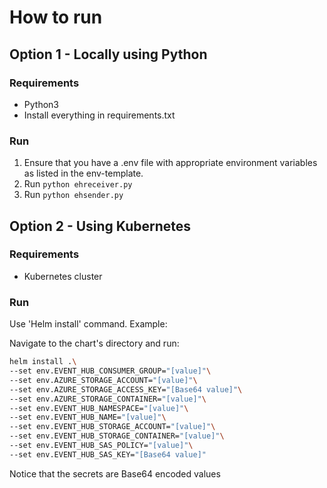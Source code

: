 # How to run

## Option 1 - Locally using Python

### Requirements

- Python3
- Install everything in requirements.txt

### Run

1. Ensure that you have a .env file with appropriate environment variables as listed in the env-template.
2. Run `python ehreceiver.py`
3. Run `python ehsender.py`

## Option 2 - Using Kubernetes

### Requirements

- Kubernetes cluster

### Run

Use 'Helm install' command.
Example:

Navigate to the chart's directory and run:

```bash
helm install .\
--set env.EVENT_HUB_CONSUMER_GROUP="[value]"\
--set env.AZURE_STORAGE_ACCOUNT="[value]"\
--set env.AZURE_STORAGE_ACCESS_KEY="[Base64 value]"\
--set env.AZURE_STORAGE_CONTAINER="[value]"\
--set env.EVENT_HUB_NAMESPACE="[value]"\
--set env.EVENT_HUB_NAME="[value]"\
--set env.EVENT_HUB_STORAGE_ACCOUNT="[value]"\
--set env.EVENT_HUB_STORAGE_CONTAINER="[value]"\
--set env.EVENT_HUB_SAS_POLICY="[value]"\
--set env.EVENT_HUB_SAS_KEY="[Base64 value]"
```

Notice that the secrets are Base64 encoded values